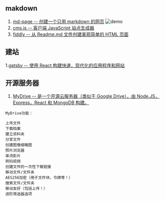 ## makdown

1. [md-page -- 创建一个只用 markdown 的网页](https://github.com/oscarmorrison/md-page)
   ![demo](https://user-images.githubusercontent.com/1651212/46581080-1cefcb00-ca7d-11e8-8a4f-828dbe945dc6.png)
2. [cms.js -- 客户端 JavaScript 站点生成器](https://github.com/chrisdiana/cms.js)
3. [fiddly -- 从 Readme.md 文件创建美观简单的 HTML 页面](https://github.com/SaraVieira/fiddly)

## 建站

1.[gatsby -- 使用 React 构建快速，现代化的应用程序和网站](https://github.com/gatsbyjs/gatsby)

## 开源服务器

1. [MyDrive -- 是一个开源云服务器（类似于 Google Drive），由 Node.JS，Express，React 和 MongoDB 构建。](https://github.com/subnub/myDrive)

```
MyDrive功能：

上传文件
下载档案
建立资料夹
分享文件
创建图像缩略图
照片浏览器
串流影片
转码视频
创建文件的一次性下载链接
移动文件/文件夹
AES256加密（用于文件块，令牌等！）
搜索文件/文件夹
移动友好（包括上传！）
进阶筛选器选项
```
